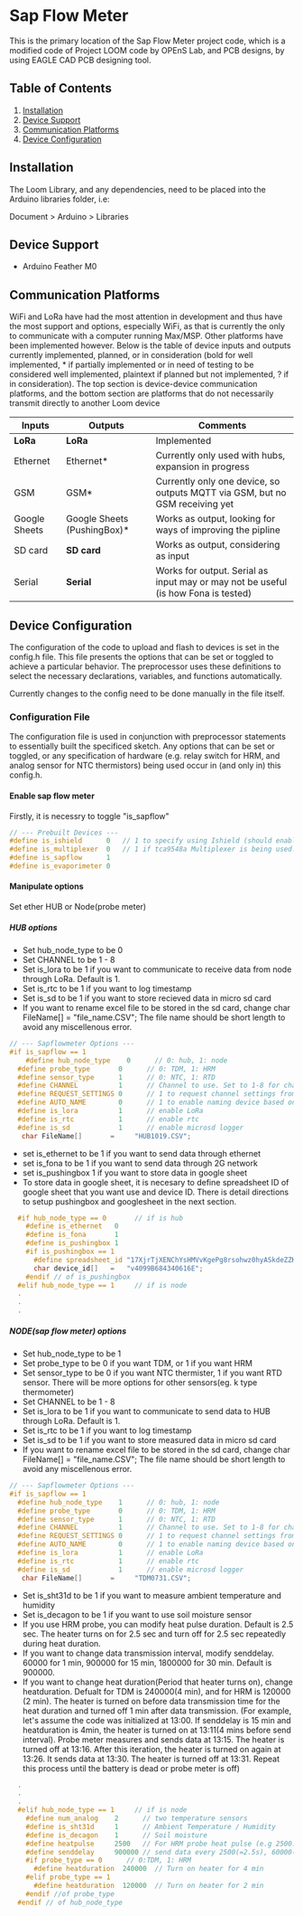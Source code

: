 # Sap Flow Meter

This is the primary location of the Sap Flow Meter project code, which is a modified code of Project LOOM code by OPEnS Lab, and PCB designs, by using EAGLE CAD PCB designing tool.

## Table of Contents

1. [Installation](#installation)
2. [Device Support](#device-support)
3. [Communication Platforms](#communication-platforms)
4. [Device Configuration](#device-configuration)

## Installation

The Loom Library, and any dependencies, need to be placed into the Arduino libraries folder, i.e:

Document > Arduino > Libraries

## Device Support

- Arduino Feather M0

## Communication Platforms

WiFi and LoRa have had the most attention in development and thus have the most support and options, especially WiFi, as that is currently the only to communicate with a computer running Max/MSP. Other platforms have been implemented however. Below is the table of device inputs and outputs currently implemented, planned, or in consideration (bold for well implemented, * if partially implemented or in need of testing to be considered well implemented, plaintext if planned but not implemented, ? if in consideration). The top section is device-device communication platforms, and the bottom section are platforms that do not necessarily transmit directly to another Loom device

| Inputs         | Outputs                     | Comments                                                     |
| -------------- | --------------------------- | ------------------------------------------------------------ |
| **LoRa**       | **LoRa**                    | Implemented                                                  |                       
| Ethernet       | Ethernet*                   | Currently only used with hubs, expansion in progress         |
| GSM            | GSM*                        | Currently only one device, so outputs MQTT via GSM, but no GSM receiving yet |
| Google Sheets  | Google Sheets (PushingBox)* | Works as output, looking for ways of improving the pipline   |
| SD card        | **SD card**                 | Works as output, considering as input                        |
| Serial         | **Serial**                  | Works for output. Serial as input may or may not be useful (is how Fona is tested) |

## Device Configuration

The configuration of the code to upload and flash to devices is set in the config.h file. This file presents the options that can be set or toggled to achieve a particular behavior. The preprocessor uses these definitions to select the necessary declarations, variables, and functions automatically. 

Currently changes to the config need to be done manually in the file itself.

### Configuration File

The configuration file is used in conjunction with preprocessor statements to essentially built the specificed sketch. Any options that can be set or toggled, or any specification of hardware (e.g. relay switch for HRM, and analog sensor for NTC thermistors) being used occur in (and only in) this config.h.

#### Enable sap flow meter

Firstly, it is necessry to toggle "is_sapflow"

```cpp
// --- Prebuilt Devices ---
#define is_ishield      0	// 1 to specify using Ishield (should enable only wifi as communication platform)
#define is_multiplexer  0	// 1 if tca9548a Multiplexer is being used. (Further customization in advanced options)
#define is_sapflow      1 
#define is_evaporimeter 0
```

#### Manipulate options

Set ether HUB or Node(probe meter)

##### HUB options
- Set hub_node_type to be 0
- Set CHANNEL to be 1 - 8
- Set is_lora to be 1 if you want to communicate to receive data from node through LoRa. Default is 1.
- Set is_rtc to be 1 if you want to log timestamp
- Set is_sd to be 1 if you want to store recieved data in micro sd card
- If you want to rename excel file to be stored in the sd card, change char FileName[] = "file_name.CSV"; The file name should be short length to avoid any miscellenous error.

```cpp
// --- Sapflowmeter Options ---
#if is_sapflow == 1
	#define hub_node_type    0      // 0: hub, 1: node
  #define probe_type       0      // 0: TDM, 1: HRM
  #define sensor_type      1      // 0: NTC, 1: RTD
  #define CHANNEL          1      // Channel to use. Set to 1-8 for channels A-H, respectively. Alternatively can define to -1 to used advanced option INIT_INST
  #define REQUEST_SETTINGS 0      // 1 to request channel settings from Max Channel Manager, 0 to not
  #define AUTO_NAME        0      // 1 to enable naming device based on configured settings (if not set manual name in advanced options)
  #define is_lora          1      // enable LoRa
  #define is_rtc           1      // enable rtc
  #define is_sd            1      // enable microsd logger
   char FileName[]       =     "HUB1019.CSV";
```

- set is_ethernet to be 1 if you want to send data through ethernet
- set is_fona to be 1 if you want to send data through 2G network
- set is_pushingbox 1 if you want to store data in google sheet
- To store data in google sheet, it is necesary to define spreadsheet ID of google sheet that you want use and device ID. There is detail directions to setup pushingbox and googlesheet in the next section.

```cpp
  #if hub_node_type == 0       // if is hub
    #define is_ethernet   0
    #define is_fona       1
    #define is_pushingbox 1
    #if is_pushingbox == 1
      #define spreadsheet_id "17XjrTjXENChYsHMVvKgePg8rsohwz0hyASkdeZZKROk"   // This is Dongjun's Sapflow spreadsheet
      char device_id[]   =   "v4099B684340616E";
    #endif // of is_pushingbox
  #elif hub_node_type == 1     // if is node
  .
  .
  .
  ```
##### NODE(sap flow meter) options
- Set hub_node_type to be 1
- Set probe_type to be 0 if you want TDM, or 1 if you want HRM
- Set sensor_type to be 0 if you want NTC thermister, 1 if you want RTD sensor. There will be more options for other sensors(eg. k type thermometer)
- Set CHANNEL to be 1 - 8
- Set is_lora to be 1 if you want to communicate to send data to HUB through LoRa. Default is 1.
- Set is_rtc to be 1 if you want to log timestamp
- Set is_sd to be 1 if you want to store measured data in micro sd card
- If you want to rename excel file to be stored in the sd card, change char FileName[] = "file_name.CSV"; The file name should be short length to avoid any miscellenous error.

```cpp
// --- Sapflowmeter Options ---
#if is_sapflow == 1
  #define hub_node_type    1      // 0: hub, 1: node
  #define probe_type       0      // 0: TDM, 1: HRM
  #define sensor_type      1      // 0: NTC, 1: RTD
  #define CHANNEL          1      // Channel to use. Set to 1-8 for channels A-H, respectively. Alternatively can define to -1 to used advanced option INIT_INST
  #define REQUEST_SETTINGS 0      // 1 to request channel settings from Max Channel Manager, 0 to not
  #define AUTO_NAME        0      // 1 to enable naming device based on configured settings (if not set manual name in advanced options)
  #define is_lora          1      // enable LoRa
  #define is_rtc           1      // enable rtc
  #define is_sd            1      // enable microsd logger
   char FileName[]       =     "TDM0731.CSV";
```

- Set is_sht31d to be 1 if you want to measure ambient temperature and humidity
- Set is_decagon to be 1 if you want to use soil moisture sensor
- If you use HRM probe, you can modify heat pulse duration. Default is 2.5 sec. The heater turns on for 2.5 sec and turn off for 2.5 sec repeatedly during heat duration.
- If you want to change data transmission interval, modify senddelay. 60000 for 1 min, 900000 for 15 min, 1800000 for 30 min. Default is 900000.
- If you want to change heat duration(Period that heater turns on),  change heatduration. Defualt for TDM is 240000(4 min), and for HRM is 120000 (2 min). The heater is turned on before data transmission time for the heat duration and turned off 1 min after data transmission. (For example, let's assume the code was initialized at 13:00. If senddelay is 15 min and heatduration is 4min, the heater is turned on at 13:11(4 mins before send interval). Probe meter measures and sends data at 13:15. The heater is turned off at 13:16. After this iteration, the heater is turned on again at 13:26. It sends data at 13:30. The heater is turned off at 13:31. Repeat this process until the battery is dead or probe meter is off)


```cpp
  .
  .
  .
  #elif hub_node_type == 1     // if is node
    #define num_analog    2      // two temperature sensors
    #define is_sht31d     1      // Ambient Temperature / Humidity
    #define is_decagon    1      // Soil moisture
    #define heatpulse     2500   // For HRM probe heat pulse (e.g 2500:2.5 sec) 
    #define senddelay     900000 // send data every 2500(=2.5s), 60000(=1m), 300000ms(=5m), 600000ms(=10m), 900000ms(=15m)
    #if probe_type == 0      // 0:TDM, 1: HRM
      #define heatduration  240000  // Turn on heater for 4 min
    #elif probe_type == 1
      #define heatduration  120000  // Turn on heater for 2 min
    #endif //of probe_type
  #endif // of hub_node_type
```
